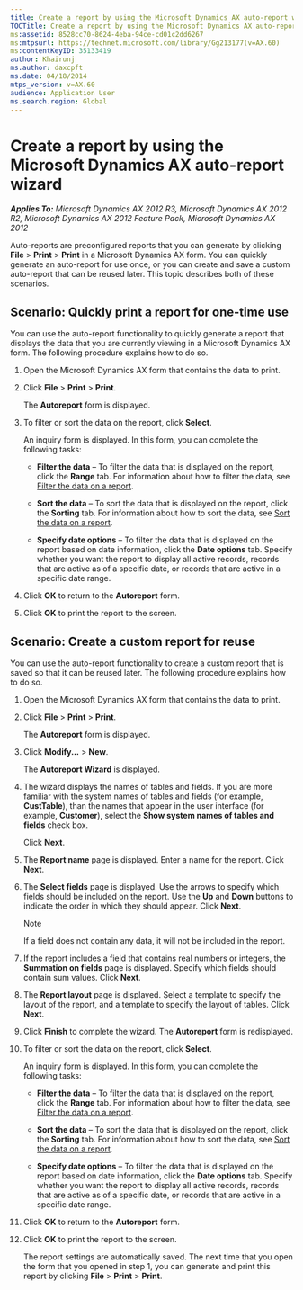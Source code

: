```yaml
---
title: Create a report by using the Microsoft Dynamics AX auto-report wizard
TOCTitle: Create a report by using the Microsoft Dynamics AX auto-report wizard
ms:assetid: 8528cc70-8624-4eba-94ce-cd01c2dd6267
ms:mtpsurl: https://technet.microsoft.com/library/Gg213177(v=AX.60)
ms:contentKeyID: 35133419
author: Khairunj
ms.author: daxcpft
ms.date: 04/18/2014
mtps_version: v=AX.60
audience: Application User
ms.search.region: Global
---
```


# Create a report by using the Microsoft Dynamics AX auto-report wizard 


_**Applies To:** Microsoft Dynamics AX 2012 R3, Microsoft Dynamics AX 2012 R2, Microsoft Dynamics AX 2012 Feature Pack, Microsoft Dynamics AX 2012_

Auto-reports are preconfigured reports that you can generate by clicking **File** \> **Print** \> **Print** in a Microsoft Dynamics AX form. You can quickly generate an auto-report for use once, or you can create and save a custom auto-report that can be reused later. This topic describes both of these scenarios.

## Scenario: Quickly print a report for one-time use

You can use the auto-report functionality to quickly generate a report that displays the data that you are currently viewing in a Microsoft Dynamics AX form. The following procedure explains how to do so.

1.  Open the Microsoft Dynamics AX form that contains the data to print.

2.  Click **File** \> **Print** \> **Print**.
    
    The **Autoreport** form is displayed.

3.  To filter or sort the data on the report, click **Select**.
    
    An inquiry form is displayed. In this form, you can complete the following tasks:
    
      - **Filter the data** – To filter the data that is displayed on the report, click the **Range** tab. For information about how to filter the data, see [Filter the data on a report](filter-the-data-on-a-report.md).
    
      - **Sort the data** – To sort the data that is displayed on the report, click the **Sorting** tab. For information about how to sort the data, see [Sort the data on a report](sort-the-data-on-a-report.md).
    
      - **Specify date options** – To filter the data that is displayed on the report based on date information, click the **Date options** tab. Specify whether you want the report to display all active records, records that are active as of a specific date, or records that are active in a specific date range.

4.  Click **OK** to return to the **Autoreport** form.

5.  Click **OK** to print the report to the screen.

## Scenario: Create a custom report for reuse

You can use the auto-report functionality to create a custom report that is saved so that it can be reused later. The following procedure explains how to do so.

1.  Open the Microsoft Dynamics AX form that contains the data to print.

2.  Click **File** \> **Print** \> **Print**.
    
    The **Autoreport** form is displayed.

3.  Click **Modify...** \> **New**.
    
    The **Autoreport Wizard** is displayed.

4.  The wizard displays the names of tables and fields. If you are more familiar with the system names of tables and fields (for example, **CustTable**), than the names that appear in the user interface (for example, **Customer**), select the **Show system names of tables and fields** check box.
    
    Click **Next**.

5.  The **Report name** page is displayed. Enter a name for the report. Click **Next**.

6.  The **Select fields** page is displayed. Use the arrows to specify which fields should be included on the report. Use the **Up** and **Down** buttons to indicate the order in which they should appear. Click **Next**.
    

    > [!NOTE]
    > <P>If a field does not contain any data, it will not be included in the report.</P>



7.  If the report includes a field that contains real numbers or integers, the **Summation on fields** page is displayed. Specify which fields should contain sum values. Click **Next**.

8.  The **Report layout** page is displayed. Select a template to specify the layout of the report, and a template to specify the layout of tables. Click **Next**.

9.  Click **Finish** to complete the wizard. The **Autoreport** form is redisplayed.

10. To filter or sort the data on the report, click **Select**.
    
    An inquiry form is displayed. In this form, you can complete the following tasks:
    
      - **Filter the data** – To filter the data that is displayed on the report, click the **Range** tab. For information about how to filter the data, see [Filter the data on a report](filter-the-data-on-a-report.md).
    
      - **Sort the data** – To sort the data that is displayed on the report, click the **Sorting** tab. For information about how to sort the data, see [Sort the data on a report](sort-the-data-on-a-report.md).
    
      - **Specify date options** – To filter the data that is displayed on the report based on date information, click the **Date options** tab. Specify whether you want the report to display all active records, records that are active as of a specific date, or records that are active in a specific date range.

11. Click **OK** to return to the **Autoreport** form.

12. Click **OK** to print the report to the screen.
    
    The report settings are automatically saved. The next time that you open the form that you opened in step 1, you can generate and print this report by clicking **File** \> **Print** \> **Print**.

  


